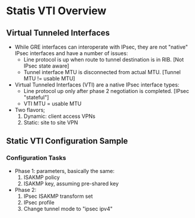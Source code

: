 # Statis VTI Overview

## Virtual Tunneled Interfaces

* While GRE interfaces can interoperate with IPsec, they are not "native" IPsec interfaces and have a number of issues:
    + Line protocol is up when route to tunnel destination is in RIB. [Not IPsec state aware]
    + Tunnel interface MTU is disconnected from actual MTU. [Tunnel MTU != usable MTU]
* Virtual Tunneled Interfaces (VTI) are a native IPsec interface types:
    + Line protocol up only after phase 2 negotiation is completed. [IPsec "stateful"]
    + VTI MTU = usable MTU
* Two flavors;
    1. Dynamic: client access VPNs
    2. Static: site to site VPN

## Static VTI Configuration Sample

### Configuration Tasks

* Phase 1: parameters, basically the same:
    1. ISAKMP policy
    2. ISAKMP key, assuming pre-shared key
* Phase 2:
    1. IPsec ISAKMP transform set
    2. IPsec profile
    3. Change tunnel mode to "ipsec ipv4"
